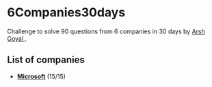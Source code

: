 # 6Companies30days
Challenge to solve 90 questions from 6 companies in 30 days by <a href=https://www.linkedin.com/in/arshgoyal/> Arsh Goyal </a>.

## List of companies
- **[Microsoft](./microsoft/)** (15/15)
